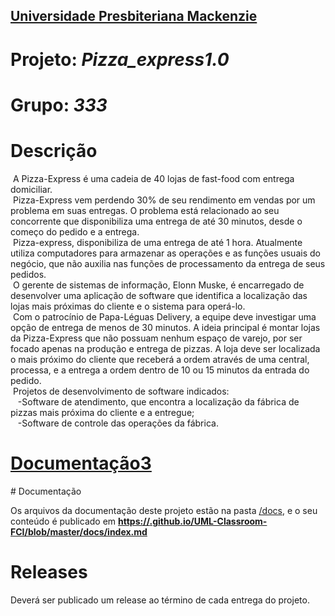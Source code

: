 <h2><a href= "https://www.mackenzie.br">Universidade Presbiteriana Mackenzie</a></h2>


# Projeto: *Pizza_express1.0*

# Grupo: *333*

# Descrição

  &nbsp;A Pizza-Express é uma cadeia de 40 lojas de fast-food com entrega domiciliar.<br/>
	&nbsp;Pizza-Express vem perdendo 30% de seu rendimento em vendas por um problema em suas entregas. O problema está relacionado ao seu concorrente que disponibiliza uma entrega de até 30 minutos, desde o começo do pedido e a entrega.<br/>
	&nbsp;Pizza-express, disponibiliza de uma entrega de até 1 hora. Atualmente utiliza computadores para armazenar as operações e as funções usuais do negócio, que não auxilia nas funções de processamento da entrega de seus pedidos.<br/>
	&nbsp;O gerente de sistemas de informação, Elonn Muske, é encarregado de desenvolver uma aplicação de software que identifica a localização das lojas mais próximas do cliente e o sistema para operá-lo.<br/>
	&nbsp;Com o patrocínio de Papa-Léguas Delivery, a equipe deve investigar uma opção de entrega de menos de 30 minutos. A ideia principal é montar lojas da Pizza-Express que não possuam nenhum espaço de varejo, por ser focado apenas na produção e entrega de pizzas. A loja deve ser localizada o mais próximo do cliente que receberá a ordem através de uma central, processa, e a entrega a ordem dentro de 10 ou 15 minutos da entrada do pedido.<br/>
	&nbsp;Projetos de desenvolvimento de software indicados:<br/>
		&nbsp; &nbsp;-Software de atendimento, que encontra a localização da fábrica de pizzas mais próxima do cliente e a entregue;<br/>
		&nbsp; &nbsp;-Software de controle das operações da fábrica.<br/>


<h1><a href= "[https://www.mackenzie.br](https://github.com/RicardoALIkeda/UML-Classroom-FCI/blob/master/docs/index.md)">Documentação3</a></h1>
# Documentação

Os arquivos da documentação deste projeto estão na pasta [/docs](/docs), e o seu conteúdo é publicado em **[https://<usuario>.github.io/UML-Classroom-FCI/blob/master/docs/index.md](https://github.com/RicardoALIkeda/UML-Classroom-FCI/blob/master/docs/index.md)**



# Releases

Deverá ser publicado um release ao término de cada entrega do projeto.
